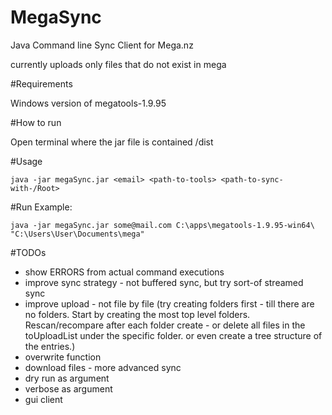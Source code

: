# MegaSync
Java Command line Sync Client for Mega.nz

currently uploads only files that do not exist in mega

#Requirements

Windows version of megatools-1.9.95

#How to run

Open terminal where the jar file is contained /dist

#Usage

    java -jar megaSync.jar <email> <path-to-tools> <path-to-sync-with-/Root>

#Run Example:

    java -jar megaSync.jar some@mail.com C:\apps\megatools-1.9.95-win64\ "C:\Users\User\Documents\mega"
    
#TODOs

* show ERRORS from actual command executions
* improve sync strategy - not buffered sync, but try sort-of streamed sync
* improve upload - not file by file (try creating folders first - till there are no folders. Start by creating the most top level folders. Rescan/recompare after each folder create - or delete all files in the toUploadList under the specific folder. or even create a tree structure of the entries.)
* overwrite function
* download files - more advanced sync
* dry run as argument
* verbose as argument
* gui client
